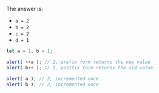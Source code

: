 
The answer is:

- `a = 2`
- `b = 2`
- `c = 2`
- `d = 1`

```js run no-beautify
let a = 1, b = 1;

alert( ++a ); // 2, prefix form returns the new value
alert( b++ ); // 1, postfix form returns the old value

alert( a ); // 2, incremented once
alert( b ); // 2, incremented once
```